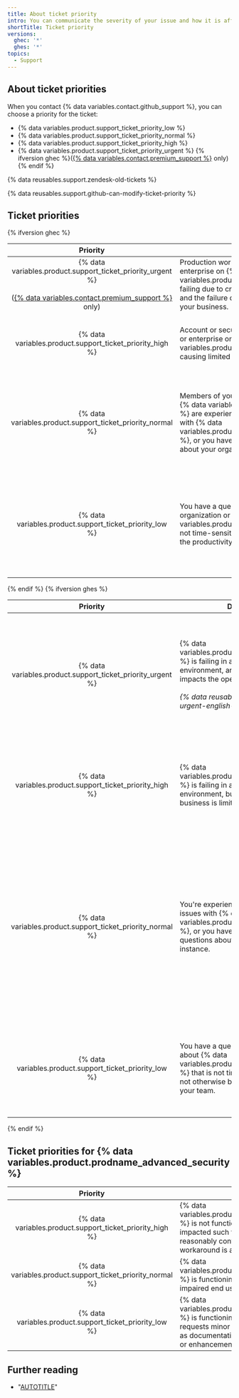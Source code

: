 ```yaml
---
title: About ticket priority
intro: You can communicate the severity of your issue and how it is affecting you and your team by setting the priority of your support ticket.
shortTitle: Ticket priority
versions:
  ghec: '*'
  ghes: '*'
topics:
  - Support
---
```


## About ticket priorities

When you contact {% data variables.contact.github_support %}, you can choose a priority for the ticket:

- {% data variables.product.support_ticket_priority_low %}
- {% data variables.product.support_ticket_priority_normal %}
- {% data variables.product.support_ticket_priority_high %}
- {% data variables.product.support_ticket_priority_urgent %} {% ifversion ghec %}([{% data variables.contact.premium_support %}](/support/learning-about-github-support/about-github-premium-support) only){% endif %}

{% data reusables.support.zendesk-old-tickets %}

{% data reusables.support.github-can-modify-ticket-priority %}

## Ticket priorities

{% ifversion ghec %}

| Priority | Description | Examples |
| :---: | --- | --- |
| {% data variables.product.support_ticket_priority_urgent %}<br><br>([{% data variables.contact.premium_support %}](/support/learning-about-github-support/about-github-premium-support) only) | Production workflows for your organization or enterprise on {% data variables.product.prodname_ghe_cloud %} are failing due to critical service errors or outages, and the failure directly impacts the operation of your business. | <ul><li>Errors or outages on {% data variables.product.prodname_dotcom_the_website %} affect core Git or web application functionality for all members of your organization or enterprise</li></ul> |
| {% data variables.product.support_ticket_priority_high %} | Account or security issues with your organization or enterprise on {% data variables.product.prodname_ghe_cloud %} are causing limited impact to your business. | <ul><li>An organization or enterprise owner has unintentionally deleted an organization</li><li>An organization or enterprise member has uploaded sensitive data in a commit, issue, pull request, or issue attachment</li></ul> |
| {% data variables.product.support_ticket_priority_normal %} | Members of your organization or enterprise on {% data variables.product.prodname_ghe_cloud %} are experiencing limited or moderate issues with {% data variables.product.prodname_dotcom_the_website %}, or you have general concerns or questions about your organization or enterprise. | <ul><li>Questions about using APIs and features for your organization or enterprise, including rate limits</li><li>Issues with tools for organization data migration that {% data variables.product.company_short %} provides</li><li>Features related to your organization or enterprise not working as expected</li><li>General security questions about your organization or enterprise</li></ul> |
| {% data variables.product.support_ticket_priority_low %} | You have a question or suggestion about your organization or enterprise on {% data variables.product.prodname_ghe_cloud %} that is not time-sensitive, or does not otherwise block the productivity of your team. | <ul><li>Excessive resource usage for your organization or enterprise</li><li>Requests for health checks</li><li>Help with using Gists, notifications, wikis, {% data variables.product.prodname_pages %}, {% data variables.product.prodname_desktop %}, or other peripheral services or features with your organization or enterprise</li><li>Feature requests</li><li>Product feedback</li></ul> |

{% endif %}
{% ifversion ghes %}

| Priority | Description | Examples |
| :---: | --- | --- |
| {% data variables.product.support_ticket_priority_urgent %} | {% data variables.product.prodname_ghe_server %} is failing in a production environment, and the failure directly impacts the operation of your business.<br/><br/>_{% data reusables.support.priority-urgent-english-only %}_ | <ul><li>Errors or outages that affect core Git or web application functionality for all users</li><li>Severe performance degradation for majority of users</li><li>Full or rapidly filling storage</li><li>Inability to install a renewed license file</li><li>Security incident</li><li>Loss of administrative access to the instance with no known workaround</li><li>Failure to restore a backup to a production environment</li></ul> |
| {% data variables.product.support_ticket_priority_high %} | {% data variables.product.prodname_ghe_server %} is failing in a production environment, but impact on your business is limited. | <ul><li>Performance degradation that reduces productivity for many users</li><li>Reduced redundancy from failure of High Availability (HA) or cluster nodes</li><li>Failure to back up instance</li><li>Failure to restore a backup to a test or staging environment that could compromise successful restoration to a production environment</li></ul> |
| {% data variables.product.support_ticket_priority_normal %} | You're experiencing limited or moderate issues with {% data variables.product.prodname_ghe_server %}, or you have general concerns or questions about the operation of your instance. | <ul><li>Problems in a test or staging environment</li><li>Advice on using {% ifversion fpt or ghec %}{% data variables.product.prodname_dotcom %}{% else %}{% data variables.product.product_name %}{% endif %} APIs and features including rate limits, or questions about configuring third-party integrations from your instance</li><li>Issues with tools for user data migration that {% data variables.product.company_short %} provides</li><li>Upgrades</li><li>Bug reports</li><li>Features not working as expected</li><li>General security questions</li></ul> |
| {% data variables.product.support_ticket_priority_low %} | You have a question or suggestion about {% data variables.product.prodname_ghe_server %} that is not time-sensitive, or does not otherwise block the productivity of your team. | <ul><li>Feature requests</li><li>Product feedback</li><li>Requests for health checks (available for customers with a {% data variables.product.premium_support_plan %} only at this time)</li><li>Notifying {% data variables.product.company_short %} of planned maintenance on your instance</li></ul> |

{% endif %}

## Ticket priorities for {% data variables.product.prodname_advanced_security %}

| Priority | Description |
| :---: | --- |
| {% data variables.product.support_ticket_priority_high %} | {% data variables.product.prodname_advanced_security %} is not functioning or is stopped or severely impacted such that the end user cannot reasonably continue use of the software and no workaround is available. |
| {% data variables.product.support_ticket_priority_normal %} | {% data variables.product.prodname_advanced_security %} is functioning inconsistently, causing impaired end user usage and productivity. |
| {% data variables.product.support_ticket_priority_low %} | {% data variables.product.prodname_advanced_security %} is functioning consistently, but the end user requests minor changes in the software, such as documentation updates, cosmetic defects, or enhancements.|

## Further reading

- "[AUTOTITLE](/support/contacting-github-support/creating-a-support-ticket)"
